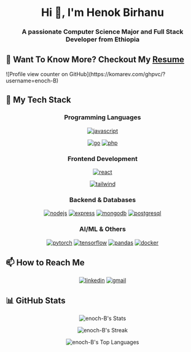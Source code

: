 <h1 align="center">Hi 👋, I'm Henok Birhanu</h1>
<h3 align="center">A passionate Computer Science Major and Full Stack Developer from Ethiopia</h3>

<h2>📄 Want To Know More? Checkout My <a href="https://drive.google.com/file/d/1wQwbovoj0rFHF_PRk2ABmAy4aSfGJPqR/view?usp=sharing">Resume</a></h2>
![Profile view counter on GitHub](https://komarev.com/ghpvc/?username=enoch-B)

<h2>🚀 My Tech Stack</h2>

<div align="center">
  
### Programming Languages
<p>
  <a href="https://www.javascript.com/" target="_blank"><img src="https://img.shields.io/badge/JavaScript-F7DF1E?style=for-the-badge&logo=javascript&logoColor=black" alt="javascript"/></a>

  <a href="https://go.dev/" target="_blank"><img src="https://img.shields.io/badge/Go-00ADD8?style=for-the-badge&logo=go&logoColor=white" alt="go"/></a>
  <a href="https://www.php.net/" target="_blank"><img src="https://img.shields.io/badge/PHP-777BB4?style=for-the-badge&logo=php&logoColor=white" alt="php"/></a>
</p>

### Frontend Development
<p>
  <a href="https://reactjs.org/" target="_blank"><img src="https://img.shields.io/badge/React-20232A?style=for-the-badge&logo=react&logoColor=61DAFB" alt="react"/></a>

  <a href="https://tailwindcss.com/" target="_blank"><img src="https://img.shields.io/badge/Tailwind_CSS-38B2AC?style=for-the-badge&logo=tailwind-css&logoColor=white" alt="tailwind"/></a>

</p>

### Backend & Databases
<p>
  <a href="https://nodejs.org/" target="_blank"><img src="https://img.shields.io/badge/Node.js-339933?style=for-the-badge&logo=nodedotjs&logoColor=white" alt="nodejs"/></a>
  <a href="https://expressjs.com/" target="_blank"><img src="https://img.shields.io/badge/Express.js-000000?style=for-the-badge&logo=express&logoColor=white" alt="express"/></a>
  <a href="https://www.mongodb.com/" target="_blank"><img src="https://img.shields.io/badge/MongoDB-4EA94B?style=for-the-badge&logo=mongodb&logoColor=white" alt="mongodb"/></a>
  <a href="https://www.postgresql.org/" target="_blank"><img src="https://img.shields.io/badge/PostgreSQL-316192?style=for-the-badge&logo=postgresql&logoColor=white" alt="postgresql"/></a>
</p>

### AI/ML & Others
<p>
  <a href="https://pytorch.org/" target="_blank"><img src="https://img.shields.io/badge/PyTorch-EE4C2C?style=for-the-badge&logo=pytorch&logoColor=white" alt="pytorch"/></a>
  <a href="https://www.tensorflow.org/" target="_blank"><img src="https://img.shields.io/badge/TensorFlow-FF6F00?style=for-the-badge&logo=tensorflow&logoColor=white" alt="tensorflow"/></a>
  <a href="https://pandas.pydata.org/" target="_blank"><img src="https://img.shields.io/badge/Pandas-2C2D72?style=for-the-badge&logo=pandas&logoColor=white" alt="pandas"/></a>
  <a href="https://www.docker.com/" target="_blank"><img src="https://img.shields.io/badge/Docker-2CA5E0?style=for-the-badge&logo=docker&logoColor=white" alt="docker"/></a>
</p>
</div>

<h2>📫 How to Reach Me</h2>
<p align="center">
  <a href="https://www.linkedin.com/in/henok-birhanu-cs22" target="_blank"><img src="https://img.shields.io/badge/LinkedIn-0077B5?style=for-the-badge&logo=linkedin&logoColor=white" alt="linkedin"/></a>
  <a href="mailto:henokbirhanu1622@gmail.com" target="_blank"><img src="https://img.shields.io/badge/Gmail-D14836?style=for-the-badge&logo=gmail&logoColor=white" alt="gmail"/></a>
</p>

<h2>📊 GitHub Stats</h2>

<div align="center">
  
![enoch-B's Stats](https://github-readme-stats.vercel.app/api?username=enoch-B&theme=highcontrast&show_icons=true&hide_border=false&count_private=true)

![enoch-B's Streak](https://github-readme-streak-stats.herokuapp.com/?user=enoch-B&theme=highcontrast&hide_border=false)

![enoch-B's Top Languages](https://github-readme-stats.vercel.app/api/top-langs/?username=enoch-B&theme=highcontrast&show_icons=true&hide_border=false&layout=compact)


</div>
